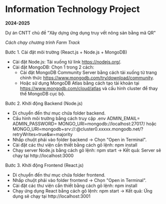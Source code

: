 # Information Technology Project
**2024-2025**

Dự án CNTT chủ đề "Xây dựng ứng dụng truy vết nông sản bằng mã QR"

*Cách chạy chương trình Farm Track*

Bước 1. Cài đặt môi trường (React.js + Node.js + MongoDB)
- Cài đặt Node.js: Tải xuống từ link https://nodejs.org/.
- Cài đặt MongoDB: Chọn 1 trong 2 cách:
    + Cài đặt MongoDB Community Server bằng cách tải xuống từ trang chính thức https://www.mongodb.com/try/download/community.
    + Hoặc sử dụng MongoDB Atlas bằng cách tạo tài khoản tại https://www.mongodb.com/cloud/atlas và cấu hình cluster để thay thế MongoDB cục bộ.

Bước 2. Khởi động Backend (Node.js)
- Di chuyển đến thư mục chứa folder backend.
- Cấu hình môi trường bằng cách truy cập .env
    ADMIN_EMAIL=<email-cua-admin>
    ADMIN_PASSWORD=<mat-khau-cua-admin>
    MONGO_URI=mongodb://localhost:27017/<ten-database>
    hoặc 
    MONGO_URI=mongodb+srv://<username>:<password>@cluster0.xxxxx.mongodb.net/<database-name>?retryWrites=true&w=majority
- Nhấp chuột phải vào folder backend -> Chọn "Open in Terminal".
- Cài đặt các thư viện cần thiết bằng cách gõ lệnh: npm install
- Chạy server Node.js bằng cách gõ lệnh: npm start
-> Kết quả: Server sẽ chạy tại http://localhost:3000

Bước 3. Khởi động Frontend (React.js)
- Di chuyển đến thư mục chứa folder frontend.
- Nhấp chuột phải vào folder frontend -> Chọn "Open in Terminal".
- Cài đặt các thư viện cần thiết bằng cách gõ lệnh: npm install
- Chạy ứng dụng React bằng cách gõ lệnh: npm start
-> Kết quả: Ứng dụng sẽ chạy tại http://localhost:3001